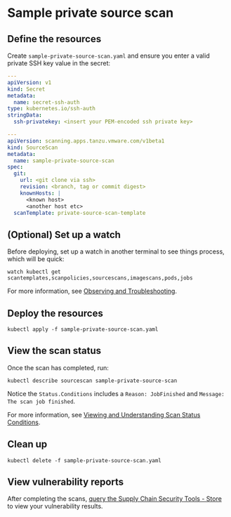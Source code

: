 # Sample private source scan

## <a id="define-resources"></a>Define the resources

Create `sample-private-source-scan.yaml` and ensure you enter a valid private SSH key value in the secret:

```yaml
---
apiVersion: v1
kind: Secret
metadata:
  name: secret-ssh-auth
type: kubernetes.io/ssh-auth
stringData:
  ssh-privatekey: <insert your PEM-encoded ssh private key>

---
apiVersion: scanning.apps.tanzu.vmware.com/v1beta1
kind: SourceScan
metadata:
  name: sample-private-source-scan
spec:
  git:
    url: <git clone via ssh>
    revision: <branch, tag or commit digest>
    knownHosts: |
      <known host>
      <another host etc>
  scanTemplate: private-source-scan-template
```

## <a id="set-up-watch"></a>(Optional) Set up a watch

Before deploying, set up a watch in another terminal to see things process, which will be quick:

```console
watch kubectl get scantemplates,scanpolicies,sourcescans,imagescans,pods,jobs
```

For more information, see [Observing and Troubleshooting](../observing.md).

## <a id="deploy-resources"></a>Deploy the resources

```console
kubectl apply -f sample-private-source-scan.yaml
```

## <a id="view-scan-status"></a>View the scan status

Once the scan has completed, run:

```console
kubectl describe sourcescan sample-private-source-scan
```

Notice the `Status.Conditions` includes a `Reason: JobFinished` and `Message: The scan job finished`.

For more information, see [Viewing and Understanding Scan Status Conditions](../results.md).

## <a id="clean-up"></a>Clean up

```console
kubectl delete -f sample-private-source-scan.yaml
```

## <a id="view-vuln-reports"></a>View vulnerability reports

After completing the scans, [query the Supply Chain Security Tools - Store](../../cli-plugins/insight/query-data.md) to view your vulnerability results.
